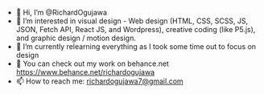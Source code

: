 - 👋 Hi, I’m @RichardOgujawa
- 👀 I’m interested in visual design - Web design (HTML, CSS, SCSS, JS, JSON, Fetch API, React JS, and Wordpress), creative coding (like P5.js), and graphic design / motion design. 
- 🌱 I’m currently relearning everything as I took some time out to focus on design
- 💼 You can check out my work on behance.net <a>https://www.behance.net/richardogujawa</a>
- 📫 How to reach me: richardogujawa7@gmail.com 

<!---
RichardOgujawa/RichardOgujawa is a ✨ special ✨ repository because its `README.md` (this file) appears on your GitHub profile.
You can click the Preview link to take a look at your changes.
--->
